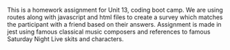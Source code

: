 This is a homework assignment for Unit 13, coding boot camp. We are using routes along with javascript and html files to create a survey which matches the participant with a friend based on their answers. Assignment is made in jest using famous classical music composers and references to famous Saturday Night Live skits and characters.